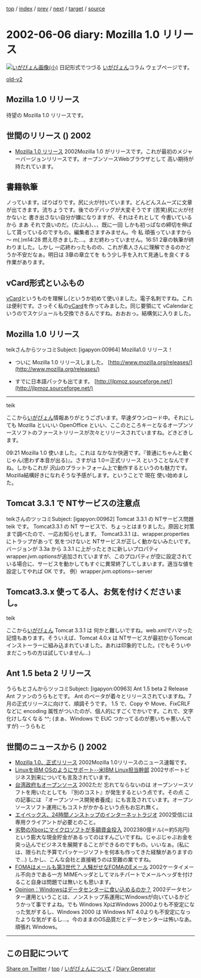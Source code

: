[top](https://igapyon.github.io/diary/) 
 / [index](https://igapyon.github.io/diary/2002/index.html) 
 / [prev](https://igapyon.github.io/diary/2002/ig020605.html) 
 / [next](https://igapyon.github.io/diary/2002/ig020607.html) 
 / [target](https://igapyon.github.io/diary/2002/ig020606.html) 
 / [source](https://github.com/igapyon/diary/blob/gh-pages/2002/ig020606.html.src.md) 

2002-06-06 diary: Mozilla 1.0 リリース
=====================================================================================================
[![いがぴょん画像(小)](https://igapyon.github.io/diary/images/iga200306s.jpg "いがぴょん")](https://igapyon.github.io/diary/memo/memoigapyon.html) 日記形式でつづる [いがぴょん](https://igapyon.github.io/diary/memo/memoigapyon.html)コラム ウェブページです。

[old-v2](ig020606-orig.html)

## Mozilla 1.0 リリース

待望の Mozilla 1.0 リリースです。


## 世間のリリース () 2002

* [Mozilla 1.0 リリース](http://www.mozilla.org/)  2002Mozilla 1.0 がリリースです。これが最初のメジャーバージョンリリースです。オープンソースWebブラウザとして 高い期待が持たれています。

## 書籍執筆

ノっています。ばりばりです。尻に火が付いています。どんどんスムーズに文章が出てきます。流ちょうです。後でのデバッグが大変そうです
(苦笑)尻に火が付かないと 書き出さない自分が嫌になりますが、それはそれとして 今書いているから まあ それで良いのだ。(たぶん)、、、既に一回 しかも初っぱなの締切を伸ばして貰っているのですもの。編集者さますみません。今 私 頑張っていますから～ m(_._)m14:28 燃え尽きました…。まだ終わっていません。16:51 2章の執筆が終わりました。しかし 一応終わったものの、これが素人さんに理解できるのかどうか不安だなぁ。明日は 3章の章立てを もう少し手を入れて見通しを良くする作業があります。

## vCard形式といふもの

[vCard](http://www.imc.org/pdi/)というものを理解し(というか初めて使い)ました。電子名刺ですね。これは便利です。さっそく私の[vCard](../../igapyon.vcf)を作ってみました。同じ要領にて vCalendarというのでスケジュールも交換できるんですね。おおおっ。結構気に入りました。

## Mozilla 1.0 リリース

teikさんからツッコミSubject:  [igapyon:00964] Mozilla1.0 リリース！

* ついに Mozilla 1.0 リリースしました。
  [http://www.mozilla.org/releases/](http://www.mozilla.org/releases/)
  
* すでに日本語パックも出てます。
  [http://jlpmoz.sourceforge.net/](http://jlpmoz.sourceforge.net/)

-----
teik

ここから[いがぴょん](http://www.igapyon.jp/igapyon/diary/memo/memoigapyon.html)情報ありがとうございます。早速ダウンロード中。それにしても Mozilla といいい OpenOffice といい、ここのところキーとなるオープンソースソフトのファーストリリースが次々とリリースされていますね。どきどきします。

09:21 Mozilla 1.0 使いました。これは なかなか快適です。『普通にちゃんと動くじゃん(思わず本音が出る)』。さすがは 1.0＝正式リリース ということなんですね。しかもこれが 沢山のプラットフォーム上で動作するというのも魅力です。Mozilla結構好きになれそうな予感がします。ということで 現在 使い始めました。

## Tomcat 3.3.1 で NTサービスの注意点

teikさんのツッコミSubject: [igapyon:00962] Tomcat 3.3.1 の NTサービス問題
teik です。
Tomcat3.3.1 の NT サービスで、ちょっとはまりました。原因と対策まで調べたので、一応お知らせします。
Tomcat3.3.1 は、wrapper.properties にトラップがあって 気をつけないと NTサービスが正しく動かないみたいです。バージョンが 3.3a から 3.3.1 に上がったときに新しいプロパティ wrapper.jvm.optionsが追加されていますが、このプロパティが空に設定されている場合に、サービスを動かしてもすぐに異常終了してしまいます。適当な値を設定してやれば OK です。
例）wrapper.jvm.options=-server

Tomcat3.3.x 使ってる人、お気を付けくださいまし。
-----
teik

ここから[いがぴょん](http://www.igapyon.jp/igapyon/diary/memo/memoigapyon.html)
Tomcat 3.3.1 は 何かと難しいですね。web.xmlでハマった記憶もあります。そういえば、Tomcat 4.0.x は NTサービスが最初からTomcatインストーラーに組み込まれていました。あれは印象的でした。(でもそういやまだこっちの方は試していません…)

## Ant 1.5 beta 2 リリース

うらもとさんからツッコミSubject: [igapyon:00963] Ant 1.5 beta 2 Release
Ant ファンのうらもとです。
Ant のベータが着々とリリースされていますね。7月の正式リリースに向けて、順調そうです。
1.5 で、Copy や Move、FixCRLF などに encoding 属性がついたのが、個人的にすごくでかいです。これで、文字化けしなくなる ^^;
(まぁ、Windows で EUC つかってるのが悪いちゃ悪いんですが)
--うらもと 

## 世間のニュースから () 2002

* [Mozilla 1.0、正式リリース](http://www.zdnet.co.jp/news/0206/06/nebt_03.html)  2002Mozilla 1.0リリースのニュース速報です。
* [LinuxをIBM OSのようにサポート--米IBM Linux担当幹部](http://biztech.nikkeibp.co.jp/wcs/show/leaf?CID=onair/biztech/comp/189148)  2002サポートビジネス到来についても言及されています。
* [台湾政府もオープンソース](http://japan.cnet.com/Enterprise/News/2002/Item/020605-2.html)  2002ただ 忘れてならないのは オープンソースソフトを用いたとしても 『別のコスト』が発生するという点です。その点 この記事には 『オープンソース開発者養成』にも言及されています。オープンソースソフト運用にもコストがかかるという点もお忘れ無く。
* [エイベックス、24時間ノンストップのインターネットラジオ](http://www.zdnet.co.jp/news/0206/05/njbt_11.html)  2002受信には専用クライアントが必要とのこと。
* [劣勢のXboxにマイクロソフトが多額資金投入](http://pcgaz2.nikkeibp.co.jp/wcs/leaf?CID=onair/biztech/arena/188056)  2002380億ドル(＝約5兆円)という膨大な現金貯金があるってのはすんごいですね。じゃぶじゃぶお金を突っ込んでビジネスを展開することができるのですもの。いいなぁ。(私には、限られた予算でパッケージソフトを何本も作ってきた経験がありますので…) しかし、こんな会社と直接戦うのは至難の業ですね。
* [FOMAはメールも第3世代？ 人騒がせなFOMAのEメール](http://www.zdnet.co.jp/mobile/0206/04/n_foma.html)  2002ケータイメール不向きである一方 MIMEヘッダとしてマルチパートでメールヘッダを付けること自身は問題では無いとも思います。
* [Opinion：Windowsはデータセンターに食い込めるのか？](http://www.zdnet.co.jp/enterprise/0206/05/02060587.html)  2002データセンター運用ということは、ノンストップ系運用にWindowsが向いているかどうかって事ですよね。でも Windows XpはWindows 2000よりも不安定になった気がするし、Windows 2000 は Windows NT 4.0よりも不安定になったような気がするし…。今のままのOS品質だとデータセンターは怖いなあ。頑張れ Windows。

----------------------------------------------------------------------------------------------------

## この日記について

[Share on Twitter](https://twitter.com/intent/tweet?hashtags=igapyon%2Cdiary%2C%E3%81%84%E3%81%8C%E3%81%B4%E3%82%87%E3%82%93&text=Mozilla+1.0+%E3%83%AA%E3%83%AA%E3%83%BC%E3%82%B9&url=https%3A%2F%2Figapyon.github.io%2Fdiary%2F2002%2Fig020606.html) / [top](../index.html/) / [いがぴょんについて](https://igapyon.github.io/diary/memo/memoigapyon.html) / [Diary Generator](https://github.com/igapyon/igapyonv3)
